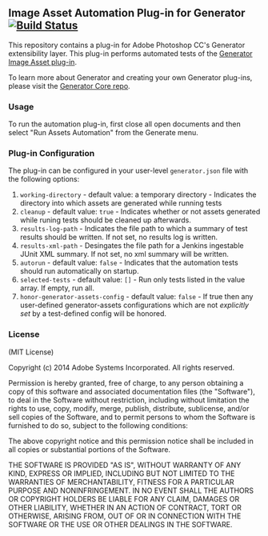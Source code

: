 ## Image Asset Automation Plug-in for Generator [![Build Status](https://travis-ci.org/adobe-photoshop/generator-assets-automation.png?branch=master)](https://travis-ci.org/adobe-photoshop/generator-assets-automation)

This repository contains a plug-in for Adobe Photoshop CC's Generator extensibility layer. This plug-in performs automated tests of the [Generator Image Asset plug-in](https://github.com/adobe-photoshop/generator-assets). 

To learn more about Generator and creating your own Generator plug-ins, please visit the [Generator Core repo](https://github.com/adobe-photoshop/generator-core).

### Usage

To run the automation plug-in, first close all open documents and then select "Run Assets Automation" from the Generate menu.

### Plug-in Configuration

The plug-in can be configured in your user-level `generator.json` file with the following options:

1. `working-directory` - default value: a temporary directory - Indicates the directory into which assets are generated while running tests
2. `cleanup` - default value: `true` - Indicates whether or not assets generated while runing tests should be cleaned up afterwards.
3. `results-log-path` - Indicates the file path to which a summary of test results should be written. If not set, no results log is written.
4. `results-xml-path` - Desingates the file path for a Jenkins ingestable JUnit XML summary.  If not set, no xml summary will be written.
5. `autorun` - default value: `false` - Indicates that the automation tests should run automatically on startup. 
6. `selected-tests` - default value: `[]` - Run only tests listed in the value array.  If empty, run all.
7. `honor-generator-assets-config` - default value: `false` - If true then any user-defined generator-assets configurations which are not *explicitly set* by a test-defined config will be honored.

### License

(MIT License)

Copyright (c) 2014 Adobe Systems Incorporated. All rights reserved.

Permission is hereby granted, free of charge, to any person obtaining a
copy of this software and associated documentation files (the "Software"),
to deal in the Software without restriction, including without limitation
the rights to use, copy, modify, merge, publish, distribute, sublicense,
and/or sell copies of the Software, and to permit persons to whom the
Software is furnished to do so, subject to the following conditions:

The above copyright notice and this permission notice shall be included in
all copies or substantial portions of the Software.

THE SOFTWARE IS PROVIDED "AS IS", WITHOUT WARRANTY OF ANY KIND, EXPRESS OR
IMPLIED, INCLUDING BUT NOT LIMITED TO THE WARRANTIES OF MERCHANTABILITY,
FITNESS FOR A PARTICULAR PURPOSE AND NONINFRINGEMENT. IN NO EVENT SHALL THE
AUTHORS OR COPYRIGHT HOLDERS BE LIABLE FOR ANY CLAIM, DAMAGES OR OTHER
LIABILITY, WHETHER IN AN ACTION OF CONTRACT, TORT OR OTHERWISE, ARISING
FROM, OUT OF OR IN CONNECTION WITH THE SOFTWARE OR THE USE OR OTHER
DEALINGS IN THE SOFTWARE.
